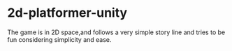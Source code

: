 # 2d-platformer-unity
The game is in 2D space,and follows a very simple story line and tries to be fun considering simplicity and ease.
